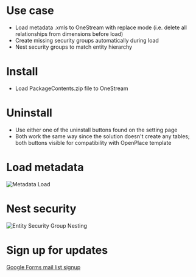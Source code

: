 # Use case

- Load metadata .xmls to OneStream with replace mode (i.e. delete all relationships from dimensions before load)
- Create missing security groups automatically during load 
- Nest security groups to match entity hierarchy

# Install

- Load PackageContents.zip file to OneStream

# Uninstall

- Use either one of the uninstall buttons found on the setting page
 - Both work the same way since the solution doesn't create any tables; both buttons visible for compatibility with OpenPlace template

# Load metadata

![Metadata Load](https://github.com/JPukki/onestream-addin-metadata-load-enhanced/assets/5364764/659bc569-7595-4c41-b840-6ecdf4db7304)

# Nest security

![Entity Security Group Nesting](https://github.com/JPukki/onestream-addin-metadata-load-enhanced/assets/5364764/d34bc250-6b33-4041-a499-a34820f60ef9)

# Sign up for updates

[Google Forms mail list signup](https://forms.gle/L6DjYBXX34FUS8FDA)